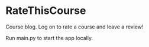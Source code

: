 # RateThisCourse
Course blog. Log on to rate a course and leave a review!

Run main.py to start the app locally.
